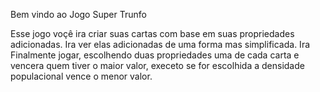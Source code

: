 Bem vindo ao Jogo Super Trunfo

Esse jogo voçê ira criar suas cartas com base em suas propriedades adicionadas.
Ira ver elas adicionadas de uma forma mas simplificada.
Ira Finalmente jogar, escolhendo duas propriedades uma de cada carta e vencera quem tiver o maior valor,
execeto se for escolhida a densidade populacional vence o menor valor.
